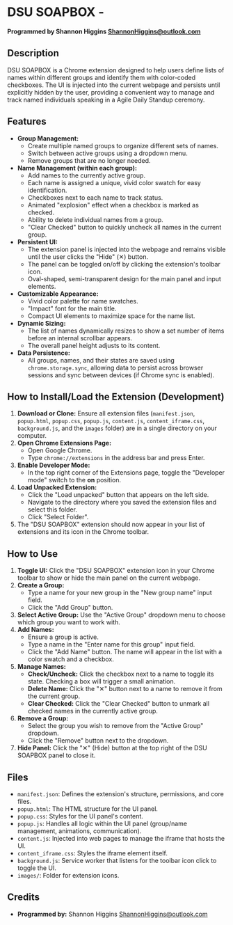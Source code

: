 # DSU SOAPBOX - 

**Programmed by Shannon Higgins  ShannonHiggins@outlook.com**

## Description

DSU SOAPBOX is a Chrome extension designed to help users define lists of names within different groups 
and identify them with color-coded checkboxes. 
The UI is injected into the current webpage and persists until explicitly hidden by the user, 
providing a convenient way to manage and track named individuals speaking in a Agile Daily Standup ceremony.

## Features

* **Group Management:**
    * Create multiple named groups to organize different sets of names.
    * Switch between active groups using a dropdown menu.
    * Remove groups that are no longer needed.
* **Name Management (within each group):**
    * Add names to the currently active group.
    * Each name is assigned a unique, vivid color swatch for easy identification.
    * Checkboxes next to each name to track status.
    * Animated "explosion" effect when a checkbox is marked as checked.
    * Ability to delete individual names from a group.
    * "Clear Checked" button to quickly uncheck all names in the current group.
* **Persistent UI:**
    * The extension panel is injected into the webpage and remains visible until the user clicks the "Hide" (✕) button.
    * The panel can be toggled on/off by clicking the extension's toolbar icon.
    * Oval-shaped, semi-transparent design for the main panel and input elements.
* **Customizable Appearance:**
    * Vivid color palette for name swatches.
    * "Impact" font for the main title.
    * Compact UI elements to maximize space for the name list.
* **Dynamic Sizing:**
    * The list of names dynamically resizes to show a set number of items before an internal scrollbar appears.
    * The overall panel height adjusts to its content.
* **Data Persistence:**
    * All groups, names, and their states are saved using `chrome.storage.sync`, allowing data to persist across browser sessions and sync between devices (if Chrome sync is enabled).

## How to Install/Load the Extension (Development)

1.  **Download or Clone:** Ensure all extension files (`manifest.json`, `popup.html`, `popup.css`, `popup.js`, `content.js`, `content_iframe.css`, `background.js`, and the `images` folder) are in a single directory on your computer.
2.  **Open Chrome Extensions Page:**
    * Open Google Chrome.
    * Type `chrome://extensions` in the address bar and press Enter.
3.  **Enable Developer Mode:**
    * In the top right corner of the Extensions page, toggle the "Developer mode" switch to the **on** position.
4.  **Load Unpacked Extension:**
    * Click the "Load unpacked" button that appears on the left side.
    * Navigate to the directory where you saved the extension files and select this folder.
    * Click "Select Folder".
5.  The "DSU SOAPBOX" extension should now appear in your list of extensions and its icon in the Chrome toolbar.

## How to Use

1.  **Toggle UI:** Click the "DSU SOAPBOX" extension icon in your Chrome toolbar to show or hide the main panel on the current webpage.
2.  **Create a Group:**
    * Type a name for your new group in the "New group name" input field.
    * Click the "Add Group" button.
3.  **Select Active Group:** Use the "Active Group" dropdown menu to choose which group you want to work with.
4.  **Add Names:**
    * Ensure a group is active.
    * Type a name in the "Enter name for this group" input field.
    * Click the "Add Name" button. The name will appear in the list with a color swatch and a checkbox.
5.  **Manage Names:**
    * **Check/Uncheck:** Click the checkbox next to a name to toggle its state. Checking a box will trigger a small animation.
    * **Delete Name:** Click the "✕" button next to a name to remove it from the current group.
    * **Clear Checked:** Click the "Clear Checked" button to unmark all checked names in the currently active group.
6.  **Remove a Group:**
    * Select the group you wish to remove from the "Active Group" dropdown.
    * Click the "Remove" button next to the dropdown.
7.  **Hide Panel:** Click the "✕" (Hide) button at the top right of the DSU SOAPBOX panel to close it.

## Files

* `manifest.json`: Defines the extension's structure, permissions, and core files.
* `popup.html`: The HTML structure for the UI panel.
* `popup.css`: Styles for the UI panel's content.
* `popup.js`: Handles all logic within the UI panel (group/name management, animations, communication).
* `content.js`: Injected into web pages to manage the iframe that hosts the UI.
* `content_iframe.css`: Styles the iframe element itself.
* `background.js`: Service worker that listens for the toolbar icon click to toggle the UI.
* `images/`: Folder for extension icons.

## Credits

* **Programmed by:** Shannon Higgins  ShannonHiggins@outlook.com
